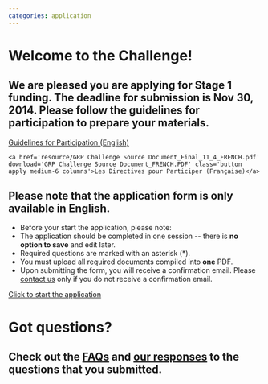 ```yaml
---
categories: application
---
```


# Welcome to the Challenge!

## We are pleased you are applying for Stage 1 funding. The deadline for submission is Nov 30, 2014. Please follow the guidelines for participation to prepare your materials.

<div class='applies row'>
	<a href='resource/GRP_Guideline_updated_11_3.pdf' download='GRP Challenge Source Document_ENGLISH.pdf' class='button apply medium-6 columns english'>Guidelines for Participation (English)</a>

	<a href='resource/GRP Challenge Source Document_Final_11_4_FRENCH.pdf' download='GRP Challenge Source Document_FRENCH.PDF' class='button apply medium-6 columns'>Les Directives pour Participer (Française)</a>
</div>

## Please note that the application form is only available in English.

* Before your start the application, please note:
* The application should be completed in one session -- there is **no option to save** and edit later.
* Required questions are marked with an asterisk (*).
* You must upload all required documents compiled into **one** PDF.
* Upon submitting the form, you will receive a confirmation email. Please [contact us](mailto:challenge@globalresiliencepartnership.org) only if you do not receive a confirmation email.

<div class='applies row'>
	<a href='https://secure.jotform.us/form/43085124615147' target='_blank' class='button apply medium-centered medium-6 columns'>Click to start the application</a>
</div>

# Got questions?

## Check out the <a href='resource/FAQ_GlobalResilienceChallenge_ENGLISH_AMENDED.pdf' download='FAQ_GlobalResilienceChallenge.pdf'>FAQs</a> and <a href='resource/GRP_Challenge_Responses to Challenge Questions_24 Oct 2014_final.pdf' download='GRP_Challenge_Responses to Challenge Questions_24 Oct 2014_final.pdf'>our responses</a> to the questions that you submitted.
